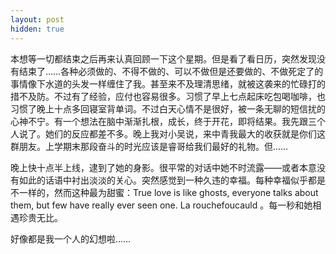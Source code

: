 ```yaml
---
layout: post
hidden: true
---
```


本想等一切都结束之后再来认真回顾一下这个星期。但是看了看日历，突然发现没有结束了……各种必须做的、不得不做的、可以不做但是还要做的、不做死定了的事情像下水道的头发一样缠住了我。甚至来不及理清思绪，就被这袭来的忙碌打的措不及防。不过有了经验，应付也容易很多。习惯了早上七点起床吃包喝咖啡，也习惯了晚上十点多回寝室背单词。不过白天心情不是很好，被一条无聊的短信扰的心神不宁。有一个想法在脑中渐渐扎根，成长，终于开花，即将结果。我先跟三个人说了。她们的反应都差不多。晚上我对小吴说，来中青我最大的收获就是你们这群朋友。上学期末那段奋斗的时光应该是睿哥给我们最好的礼物。但……

晚上快十点半上线，逮到了她的身影。很平常的对话中她不时流露——或者本意没有如此的话语中衬出淡淡的关心。突然感觉到一种久违的幸福。每种幸福似乎都是不一样的，然而这种最为甜蜜：True love is like ghosts, everyone talks about them, but few have really ever seen one. La rouchefoucauld 。每一秒和她相遇珍贵无比。

好像都是我一个人的幻想啦……